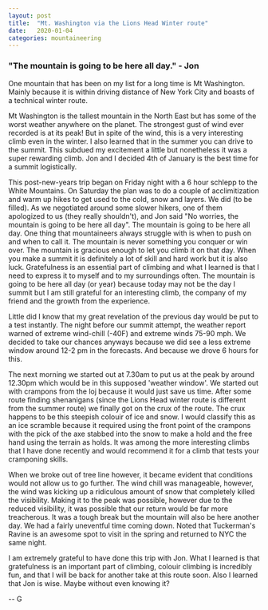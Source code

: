 ```yaml
---
layout: post
title:  "Mt. Washington via the Lions Head Winter route"
date:   2020-01-04
categories: mountaineering
---
```


### "The mountain is going to be here all day." - Jon  

One mountain that has been on my list for a long time is Mt Washington. Mainly because it is 
within driving distance of New York City and boasts of a technical winter route. 

Mt Washington is the tallest mountain in the North East but has some of the worst weather 
anywhere on the planet. The strongest gust of wind ever recorded is at its peak! But in spite
of the wind, this is a very interesting climb even in the winter. I also learned that in the summer
you can drive to the summit. This subdued my excitement a little but nonetheless it was a super
rewarding climb. Jon and I decided 4th of January is the best time for a summit logistically.

This post-new-years trip began on Friday night with a 6 hour schlepp to the White Mountains. 
On Saturday the plan was to do a couple of acclimitization and warm up hikes to get used to the cold,
snow and layers. We did (to be filled). As we negotiated around some slower hikers, one of them apologized
to us (they really shouldn't), and Jon said "No worries, the mountain is going to be here all
day". The mountain is going to be here all day. One thing that mountaineers always struggle with is
when to push on and when to call it. The mountain is never something you conquer or win over. The
mountain is gracious enough to let you climb it on that day. When you make a summit it is definitely
a lot of skill and hard work but it is also luck. Gratefulness is an essential part of climbing and
what I learned is that I need to express it to myself and to my surroundings often. The mountain
is going to be here all day (or year) because today may not be the day I summit but I am still 
grateful for an interesting climb, the company of my friend and the growth from the experience. 

Little did I know that my great revelation of the previous day would be put to a test instantly.
The night before our summit attempt, the weather report warned of extreme wind-chill (-40F) and extreme
winds 75-90 mph. We decided to take our chances anyways because we did see a less extreme window around
12-2 pm in the forecasts. And because we drove 6 hours for this. 

The next morning we started out at 7.30am to put us at the peak by around 12.30pm which would be in this
supposed 'weather window'. We started out with crampons from the loj because it would just save us time. 
After some route finding shenanigans (since the Lions Head winter route is different from the summer
route) we finally got on the crux of the route. The crux happens to be this steepish colouir of ice and
snow. I would classify this as an ice scramble because it required using the front point of the crampons
with the pick of the axe stabbed into the snow to make a hold and the free hand using the terrain as
holds. It was among the more interesting climbs that I have done recently and would recommend it for a
climb that tests your cramponing skills. 

When we broke out of tree line however, it became evident that conditions would not allow us to go
further. The wind chill was manageable, however, the wind was kicking up a ridiculous amount of snow 
that completely killed the visibility. Making it to the peak was possible, however due to the reduced
visibility, it was possible that our return would be far more treacherous. It was a tough break but 
the mountain will also be here another day. We had a fairly uneventful time coming down. Noted that 
Tuckerman's Ravine is an awesome spot to visit in the spring and returned to NYC the same night.  

I am extremely grateful to have done this trip with Jon. What I learned is that gratefulness is an
important part of climbing, colouir climbing is incredibly fun, and that I will be back for another
take at this route soon. Also I learned that Jon is wise. Maybe without even knowing it?

-- G


